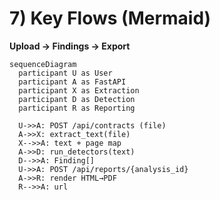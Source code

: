 # 7) Key Flows (Mermaid)

**Upload → Findings → Export**

```mermaid
sequenceDiagram
  participant U as User
  participant A as FastAPI
  participant X as Extraction
  participant D as Detection
  participant R as Reporting

  U->>A: POST /api/contracts (file)
  A->>X: extract_text(file)
  X-->>A: text + page map
  A->>D: run_detectors(text)
  D-->>A: Finding[]
  U->>A: POST /api/reports/{analysis_id}
  A->>R: render HTML→PDF
  R-->>A: url
```

